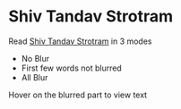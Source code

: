 # Shiv Tandav Strotram

Read [Shiv Tandav Strotram](https://hokagecv.github.io/shiv-tandav-strotam/) in 3 modes

-   No Blur
-   First few words not blurred
-   All Blur

Hover on the blurred part to view text
